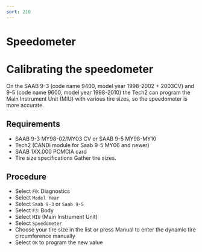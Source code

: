 ```yaml
---
sort: 210
---
```


# Speedometer

# Calibrating the speedometer

On the SAAB 9-3 (code name 9400, model year 1998-2002 + 2003CV) and 9-5 (code name 9600, model year 1998-2010) the Tech2 can program the Main Instrument Unit (MIU) with various tire sizes, so the speedometer is more accurate.

## Requirements

- SAAB 9-3 MY98-02/MY03 CV or SAAB 9-5 MY98-MY10
- Tech2 (CANDi module for Saab 9-5 MY06 and newer)
- SAAB 1XX.000 PCMCIA card
- Tire size specifications
  Gather tire sizes.

## Procedure

- Select `F0`: Diagnostics
- Select `Model Year`
- Select `Saab 9-3` or `Saab 9-5`
- Select `F3`: Body
- Select `MIU` (Main Instrument Unit)
- Select `Speedometer`
- Choose your tire size in the list or press Manual to enter the dynamic tire circumference manually
- Select `OK` to program the new value
